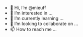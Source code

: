 - 👋 Hi, I’m @mieuff
- 👀 I’m interested in ...
- 🌱 I’m currently learning ...
- 💞️ I’m looking to collaborate on ...
- 📫 How to reach me ...

<!---
mieuff/mieuff is a ✨ special ✨ repository because its `README.md` (this file) appears on your GitHub profile.
You can click the Preview link to take a look at your changes.
--->
